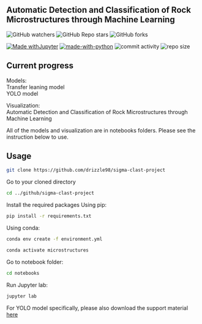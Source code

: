 ## Automatic Detection and Classification of Rock Microstructures through Machine Learning

![GitHub watchers](https://img.shields.io/github/watchers/drizzle98/sigma-clast-project?style=social) ![GitHub Repo stars](https://img.shields.io/github/stars/drizzle98/sigma-clast-project?style=social) ![GitHub forks](https://img.shields.io/github/forks/drizzle98/sigma-clast-project?style=social)


[![Made withJupyter](https://img.shields.io/badge/Made%20with-Jupyter-orange?style=flat-square&logo=Jupyter)](https://jupyter.org/try) [![made-with-python](https://img.shields.io/badge/Made%20with-Python-1f425f.svg?style=flat-square)](https://www.python.org/) ![commit activity](https://img.shields.io/github/commit-activity/m/drizzle98/sigma-clast-project?style=flat-square) ![repo size](https://img.shields.io/github/repo-size/drizzle98/sigma-clast-project?style=flat-square)

## Current progress
Models:   
Transfer leaning model  
YOLO model

Visualization:  
Automatic Detection and Classification of Rock Microstructures through Machine Learning
  
All of the models and visualization are in notebooks folders. Please see the instruction below to use.

## Usage

```bash
git clone https://github.com/drizzle98/sigma-clast-project
```
Go to your cloned directory
```bash
cd ../github/sigma-clast-project
```
Install the required packages
Using pip:
```bash
pip install -r requirements.txt
```
Using conda:
```bash
conda env create -f environment.yml
```
```bash
conda activate microstructures
```
Go to notebook folder:
```bash
cd notebooks
```
Run Jupyter lab:
```bash
jupyter lab
```
For YOLO model specifically, please also download the support material [here](https://mail.google.com/mail/u/1/#inbox/FMfcgxwLttCBMpvxKVfvqbWgKwHrfKDv)
